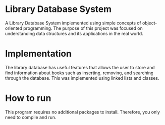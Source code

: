 # Library Database System
A Library Database System implemented using simple concepts of object-oriented programming. The purpose of this project was focused on understanding data structures and its applications in the real world.

# Implementation
The library database has useful features that allows the user to store and find information about books such as inserting, removing, and searching through the database. This was implemented using linked lists and classes.

# How to run
This program requires no additional packages to install. Therefore, you only need to compile and run.
